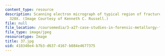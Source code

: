 ```yaml
---
content_type: resource
description: Scanning electron micrograph of typical region of fracture surface. Magnified
  320X. (Image Courtesy of Kenneth C. Russell.)
file: null
file_location: /coursemedia/3-a27-case-studies-in-forensic-metallurgy-fall-2007/418340e4b7b3d6374167b884e4677375_37.jpg
file_type: image/jpeg
resourcetype: Image
title: 37.jpg
uid: 418340e4-b7b3-d637-4167-b884e4677375
---
```

